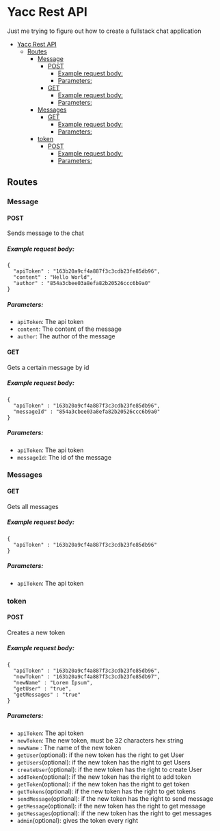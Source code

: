 # Yacc Rest API
Just me trying to figure out how to create a fullstack chat application
- [Yacc Rest API](#yacc-rest-api)
  - [Routes](#routes)
    - [Message](#message)
      - [POST](#post)
        - [Example request body:](#example-request-body)
        - [Parameters:](#parameters)
      - [GET](#get)
        - [Example request body:](#example-request-body-1)
        - [Parameters:](#parameters-1)
    - [Messages](#messages)
      - [GET](#get-1)
        - [Example request body:](#example-request-body-2)
        - [Parameters:](#parameters-2)
    - [token](#token)
      - [POST](#post-1)
        - [Example request body:](#example-request-body-3)
        - [Parameters:](#parameters-3)

## Routes
### Message
#### POST
Sends message to the chat

##### Example request body:
```
{
  "apiToken" : "163b20a9cf4a887f3c3cdb23fe85db96",
  "content" : "Hello World",
  "author" : "854a3cbee03a8efa82b20526ccc6b9a0"
}
```
##### Parameters:
- `apiToken`: The api token
- `content`: The content of the message
- `author`: The author of the message

#### GET
Gets a certain message by id

##### Example request body:
```
{
  "apiToken" : "163b20a9cf4a887f3c3cdb23fe85db96",
  "messageId" : "854a3cbee03a8efa82b20526ccc6b9a0"
}
```
##### Parameters:
- `apiToken`: The api token
- `messageId`: The id of the message

### Messages
#### GET
Gets all messages

##### Example request body:
```
{
  "apiToken" : "163b20a9cf4a887f3c3cdb23fe85db96"
}
```
##### Parameters:
- `apiToken`: The api token

### token
#### POST
Creates a new token
##### Example request body:
```
{
  "apiToken" : "163b20a9cf4a887f3c3cdb23fe85db96",
  "newToken" : "163b20a9cf4a887f3c3cdb23fe85db97",
  "newName" : "Lorem Ipsum",
  "getUser" : "true",
  "getMessages" : "true"
}
```
##### Parameters:
- `apiToken`: The api token
- `newToken`: The new token, must be 32 characters hex string
- `newName` : The name of the new token
- `getUser`(optional): if the new token has the right to get User
- `getUsers`(optional): if the new token has the right to get Users
- `createUser`(optional): if the new token has the right to create User
- `addToken`(optional): if the new token has the right to add token
- `getToken`(optional): if the new token has the right to get token
- `getTokens`(optional): if the new token has the right to get tokens
- `sendMessage`(optional): if the new token has the right to send message
- `getMessage`(optional): if the new token has the right to get message
- `getMessages`(optional): if the new token has the right to get messages
- `admin`(optional): gives the token every right 